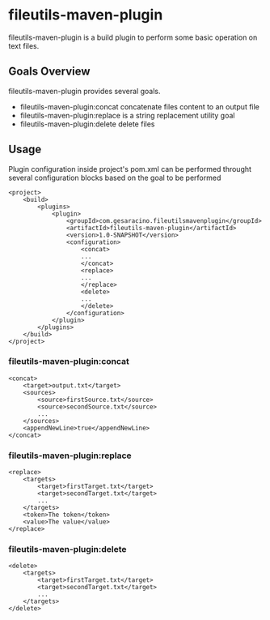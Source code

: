 # fileutils-maven-plugin

fileutils-maven-plugin is a build plugin to perform some basic operation on text files.

## Goals Overview

fileutils-maven-plugin provides several goals.

+ fileutils-maven-plugin:concat concatenate files content to an output file
+ fileutils-maven-plugin:replace is a string replacement utility goal 
+ fileutils-maven-plugin:delete delete files

## Usage

Plugin configuration inside project's pom.xml can be performed throught several configuration blocks based on the goal
to be performed


    <project>
        <build>
            <plugins>
                <plugin>
                    <groupId>com.gesaracino.fileutilsmavenplugin</groupId>
                    <artifactId>fileutils-maven-plugin</artifactId>
                    <version>1.0-SNAPSHOT</version>
                    <configuration>
                        <concat>
                        ...
                        </concat>
                        <replace>
                        ...
                        </replace>
                        <delete>
                        ...
                        </delete>
                    </configuration>
                </plugin>
            </plugins>
        </build>
    </project>

### fileutils-maven-plugin:concat

    <concat>
        <target>output.txt</target>
        <sources>
            <source>firstSource.txt</source>
            <source>secondSource.txt</source>
            ...
        </sources>
        <appendNewLine>true</appendNewLine>
    </concat>

### fileutils-maven-plugin:replace

    <replace>
        <targets>
            <target>firstTarget.txt</target>
            <target>secondTarget.txt</target>
            ...
        </targets>
        <token>The token</token>
        <value>The value</value>
    </replace>

### fileutils-maven-plugin:delete

    <delete>
        <targets>
            <target>firstTarget.txt</target>
            <target>secondTarget.txt</target>
            ...
        </targets>
    </delete>
